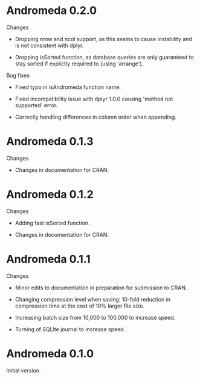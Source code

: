 Andromeda 0.2.0
===============

Changes

- Dropping nrow and ncol support, as this seems to cause instability and is not consistent with dplyr.

- Dropping isSorted function, as database queries are only guaranteed to stay sorted if explictly required to (using 'arrange').

Bug fixes

- Fixed typo in isAndromeda function name.

- Fixed incompatibility issue with dplyr 1.0.0 causing 'method not supported' error.

- Correctly handling differences in column order when appending.


Andromeda 0.1.3
===============

Changes

- Changes in documentation for CRAN.


Andromeda 0.1.2
===============

Changes

- Adding fast isSorted function.

- Changes in documentation for CRAN.


Andromeda 0.1.1
===============

Changes

- Minor edits to documentation in preparation for submission to CRAN.

- Changing compression level when saving: 10-fold reduction in compression time at the cost of 10% larger file size.

- Increasing batch size from 10,000 to 100,000 to increase speed.

- Turning of SQLIte journal to increase speed.


Andromeda 0.1.0
===============

Initial version.